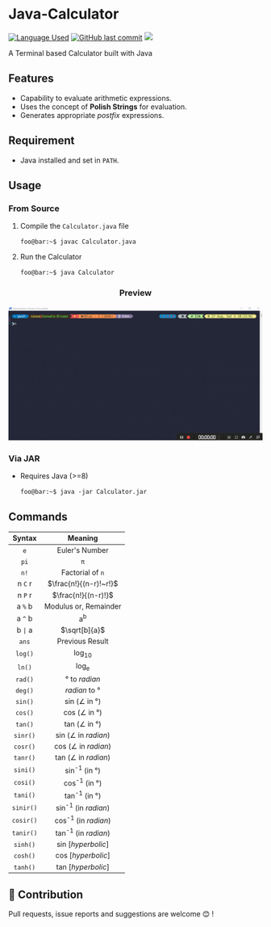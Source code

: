 # Java-Calculator

<p align =left>
  <a href="https://github.com/JustABeginning/Java-Calculator#JAB"><img src="https://img.shields.io/badge/language-Java-brightgreen" alt="Language Used"></a>
  <a href="https://github.com/JustABeginning/Java-Calculator#JAB"><img src="https://img.shields.io/github/last-commit/JustABeginning/Java-Calculator" alt="GitHub last commit"></a>
  <a href="https://twitter.com/UnusualCoderJAB/status/1563506476249133060"><img src="https://img.shields.io/twitter/url?style=social&url=https%3A%2F%2Ftwitter.com%2FUnusualCoderJAB"></a>
</p>

A Terminal based Calculator built with Java

## Features

+ Capability to evaluate arithmetic expressions.
+ Uses the concept of **Polish Strings** for evaluation.
+ Generates appropriate *postfix* expressions.

## Requirement

+ Java installed and set in `PATH`.

## Usage

### From Source

1. Compile the `Calculator.java` file

    ```console
    foo@bar:~$ javac Calculator.java
    ```

1. Run the Calculator

    ```console
    foo@bar:~$ java Calculator
    ```

<h3 align=center>Preview</h3>

[![Usage Preview](Images/Usage.gif)](https://github.com/JustABeginning/Java-Calculator#JAB)

### Via JAR

+ Requires Java (>=8)

    ```console
    foo@bar:~$ java -jar Calculator.jar
    ```

## Commands

|Syntax|Meaning|
|:---:|:---:|
|`e`|Euler's Number|
|`pi`|<code>&#960;</code>|
|`n!`|Factorial of `n`|
|n `C` r|$\frac{n!}{(n-r)!~r!}$|
|n `P` r|$\frac{n!}{(n-r)!}$|
|a `%` b|Modulus or, Remainder|
|a `^` b|a<sup>b</sup>|
|b <code>&#124;</code> a|$\sqrt[b]{a}$|
|`ans`|Previous Result|
|`log()`|log<sub>10</sub>|
|`ln()`|log<sub>e</sub>|
|`rad()`|&deg; to *radian*|
|`deg()`|*radian* to &deg;|
|`sin()`|sin (&ang; in &deg;)|
|`cos()`|cos (&ang; in &deg;)|
|`tan()`|tan (&ang; in &deg;)|
|`sinr()`|sin (&ang; in *radian*)|
|`cosr()`|cos (&ang; in *radian*)|
|`tanr()`|tan (&ang; in *radian*)|
|`sini()`|sin<sup>-1</sup> (in &deg;)|
|`cosi()`|cos<sup>-1</sup> (in &deg;)|
|`tani()`|tan<sup>-1</sup> (in &deg;)|
|`sinir()`|sin<sup>-1</sup> (in *radian*)|
|`cosir()`|cos<sup>-1</sup> (in *radian*)|
|`tanir()`|tan<sup>-1</sup> (in *radian*)|
|`sinh()`|sin [*hyperbolic*]|
|`cosh()`|cos [*hyperbolic*]|
|`tanh()`|tan [*hyperbolic*]|

## 🧋 Contribution

Pull requests, issue reports and suggestions are welcome 😊 !
